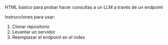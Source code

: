 HTML básico para probar hacer consultas a un LLM a través de un endpoint

Instrucciones para usar:
1. Clonar repositorio
2. Levantar un servidor
3. Reemplazar el endpoint en el index
